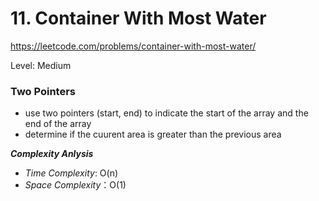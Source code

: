 # 11. Container With Most Water

https://leetcode.com/problems/container-with-most-water/

Level: Medium

### Two Pointers
- use two pointers (start, end) to indicate the start of the array and the end of the array
- determine if the cuurent area is greater than the previous area

**_Complexity Anlysis_**

- _Time Complexity_: O(n)
- _Space Complexity_：O(1)


